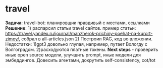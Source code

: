 # travel
**Задача**: travel-bot:  планировщик правдивый с местами, ссылками
**Решение**: 1) распарсил статьи travel сайтов. пример статьи: https://travel.yandex.ru/journal/manzherok-prichiny-poehat-na-kurort-zimoy/, собрал в all-articles.json
2) Построил RAG, код во вложении.
Недостатки: 
1)gpt3 довольно глупая, например, путает Вологду с Волгоградом. 
2)расходуются платные токены.
**Next steps** - проверить иные open source модели, улучшить prompt, иные модели для эмбеддингов. Довесить агентами, докрутить self-consistency, cot/tot
